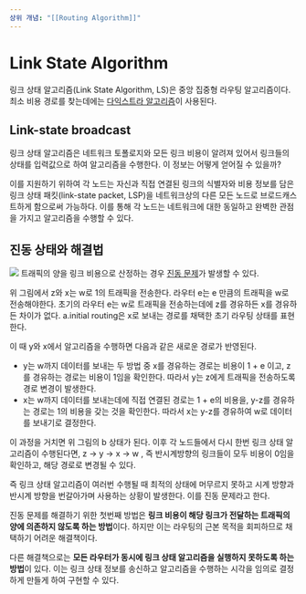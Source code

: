 ```yaml
---
상위 개념: "[[Routing Algorithm]]"
---
```

# Link State Algorithm
링크 상태 알고리즘(Link State Algorithm, LS)은 중앙 집중형 라우팅 알고리즘이다. 최소 비용 경로를 찾는데에는 [다익스트라 알고리즘](../../../Algorithm/Graph/Shortest%20Path/Dijkstra%20Algorithm.md)이 사용된다.

## Link-state broadcast
링크 상태 알고리즘은 네트워크 토폴로지와 모든 링크 비용이 알려져 있어서 링크들의 상태를 입력값으로 하여 알고리즘을 수행한다. 이 정보는 어떻게 얻어질 수 있을까?

이를 지원하기 위하여 각 노드는 자신과 직접 연결된 링크의 식별자와 비용 정보를 담은 링크 상태 패킷(link-state packet, LSP)을 네트워크상의 다른 모든 노드로 브로드캐스트하게 함으로써 가능하다. 이를 통해 각 노드는 네트워크에 대한 동일하고 완벽한 관점을 가지고 알고리즘을 수행할 수 있다.

## 진동 상태와 해결법
![](https://i.imgur.com/9pPdoT2.png)
트래픽의 양을 링크 비용으로 산정하는 경우 [진동 문제](Oscillation%20Problem)가 발생할 수 있다.

위 그림에서 z와 x는 w로 1의 트래픽을 전송한다. 라우터 e는 e 만큼의 트래픽을 w로 전송해야한다. 초기의 라우터 e는 w로 트래픽을 전송하는데에 z를 경유하든 x를 경유하든 차이가 없다. a.initial routing은 x로 보내는 경로를 채택한 초기 라우팅 상태를 표현한다.

이 때 y와 x에서 알고리즘을 수행하면 다음과 같은 새로운 경로가 반영된다.
* y는 w까지 데이터를 보내는 두 방법 중 x를 경유하는 경로는 비용이 1 + e 이고, z를 경유하는 경로는 비용이 1임을 확인한다. 따라서 y는 z에게 트래픽을 전송하도록 경로 변경이 발생한다.
* x는 w까지 데이터를 보내는데에 직접 연결된 경로는 1 + e의 비용을, y-z를 경유하는 경로는 1의 비용을 갖는 것을 확인한다. 따라서 x는 y-z를 경유하여 w로 데이터를 보내기로 결정한다.

이 과정을 거치면 위 그림의 b 상태가 된다. 이후 각 노드들에서 다시 한번 링크 상태 알고리즘이 수행된다면, z -> y -> x -> w , 즉 반시계방향의 링크들이 모두 비용이 0임을 확인하고, 해당 경로로 변경될 수 있다.

즉 링크 상태 알고리즘이 여러번 수행될 때 최적의 상태에 머무르지 못하고 시계 방향과 반시계 방향을 번갈아가며 사용하는 상황이 발생한다. 이를 진동 문제라고 한다.

진동 문제를 해결하기 위한 첫번째 방법은 **링크 비용이 해당 링크가 전달하는 트래픽의 양에 의존하지 않도록 하는 방법**이다. 하지만 이는 라우팅의 근본 목적을 회피하므로 채택하기 어려운 해결책이다.

다른 해결책으로는 **모든 라우터가 동시에 링크 상태 알고리즘을 실행하지 못하도록 하는 방법**이 있다. 이는 링크 상태 정보를 송신하고 알고리즘을 수행하는 시각을 임의로 결정하게 만들게 하여 구현할 수 있다.